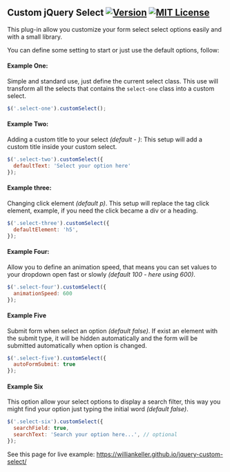## Custom jQuery Select [![Version](https://img.shields.io/badge/Version-1.1-orange.svg)](https://github.com/williankeller/jquery-custom-select/blob/master/CONTRIBUTING.md) [![MIT License](https://img.shields.io/badge/License-MIT-blue.svg)](http://opensource.org/licenses/MIT)

This plug-in allow you customize your form select select options easily and with a small library.

You can define some setting to start or just use the default options, follow:


#### Example One:
Simple and standard use, just define the current select class.
This use will transform all the selects that contains the `select-one` class into a custom select.
```javascript
$('.select-one').customSelect();
```

#### Example Two:
Adding a custom title to your select *(default - )*:
This setup will add a custom title inside your custom select.
```javascript
$('.select-two').customSelect({
  defaultText: 'Select your option here'
});
```

#### Example three:
Changing click element *(default p)*.
This setup will replace the tag click element, example, if you need the click became a div or a heading.
```javascript
$('.select-three').customSelect({
  defaultElement: 'h5',
});
```

#### Example Four:
Allow you to define an animation speed, that means you can set values to your dropdown open fast or slowly *(default 100 - here using 600)*.
```javascript
$('.select-four').customSelect({
  animationSpeed: 600
});
```

#### Example Five
Submit form when select an option *(default false)*.
If exist an element with the submit type, it will be hidden automatically and the form will be submitted automatically when option is changed.
```javascript
$('.select-five').customSelect({
  autoFormSubmit: true
});
```

#### Example Six
This option allow your select options to display a search filter, this way you might find your option just typing the initial word *(default false)*.
```javascript
$('.select-six').customSelect({
  searchField: true,
  searchText: 'Search your option here...', // optional
});
```

See this page for live example: https://williankeller.github.io/jquery-custom-select/

